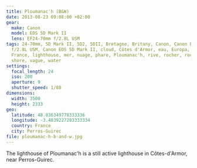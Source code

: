 ```yaml
---
title: Ploumanac'h (B&W)
date: 2013-08-23 09:08:00 +02:00
gear:
  make: Canon
  model: EOS 5D Mark II
  lens: EF24-70mm f/2.8L USM
tags: 24-70mm, 5D Mark II, 5D2, 5DII, Bretagne, Britany, Canon, Canon EF 24-70mm
  f/2.8L USM, Canon EOS 5D Mark II, cloud, Côtes d'Armor, eau, Europa, Europe,
  France, lighthouse, mer, nuage, phare, Ploumanac'h, rive, rocher, rock, sea,
  shore, vague, water
settings:
  focal_length: 24
  iso: 200
  aperture: 9
  shutter_speed: 1/80
dimensions:
  width: 3500
  height: 2333
geo:
  latitude: 48.836349778333336
  longitude: -3.4839227283333334
  country: France
  city: Perros-Guirec
file: ploumanac-h-b-and-w.jpg
---
```


The lighthouse of Ploumanac'h is a still active lighthouse in Côtes-d'Armor, near Perros-Guirec.

